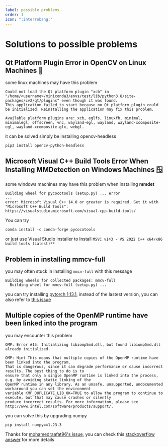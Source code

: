 ```yaml
---
label: possible problems
order: 1
icon: ":interrobang:"
---
```


# Solutions to possible problems

## Qt Platform Plugin Error in OpenCV on Linux Machines 🐧
some linux machines may have this problem 
```
Could not load the Qt platform plugin "xcb" in "/home/<username>/miniconda3/envs/test/lib/python3.8/site-packages/cv2/qt/plugins" even though it was found.
This application failed to start because no Qt platform plugin could be initialized. Reinstalling the application may fix this problem.

Available platform plugins are: xcb, eglfs, linuxfb, minimal, minimalegl, offscreen, vnc, wayland-egl, wayland, wayland-xcomposite-egl, wayland-xcomposite-glx, webgl.
```
it can be solved simply be installing opencv-headless
```
pip3 install opencv-python-headless
```
## Microsoft Visual C++ Build Tools Error When Installing MMDetection on Windows Machines 🪟
some windows machines may have this problem when installing **mmdet**
```
Building wheel for pycocotools (setup.py) ... error
...
error: Microsoft Visual C++ 14.0 or greater is required. Get it with "Microsoft C++ Build Tools": https://visualstudio.microsoft.com/visual-cpp-build-tools/
```
You can try
```
conda install -c conda-forge pycocotools
```
or just use Visual Studio installer to Install `MSVC v143 - VS 2022 C++ x64/x86 build tools (Latest)**`
## Problem in installing mmcv-full
you may often stuck in installing `mmcv-full` with this message
```
Building wheels for collected packages: mmcv-full
  Building wheel for mmcv-full (setup.py) ...
```
you can try installing [pytorch 1.13.1](https://pytorch.org/get-started/previous-versions/#v1131), instead of the lastest version, you can also refer to [this issue](https://github.com/open-mmlab/mmcv/issues/1386)

## Multiple copies of the OpenMP runtime have been linked into the program
you may encounter this problem
```
OMP: Error #15: Initializing libiomp5md.dll, but found libiomp5md.dll already initialized.

OMP: Hint This means that multiple copies of the OpenMP runtime have been linked into the program.
That is dangerous, since it can degrade performance or cause incorrect results. The best thing to do is to
ensure that only a single OpenMP runtime is linked into the process, e.g. by avoiding static linking of the
OpenMP runtime in any library. As an unsafe, unsupported, undocumented workaround you can set the environment
variable KMP_DUPLICATE_LIB_OK=TRUE to allow the program to continue to execute, but that may cause crashes or silently
produce incorrect results. For more information, please see http://www.intel.com/software/products/support/.

```
you can solve this by upgrading numpy
```
pip install numpy==1.23.3
```

Thanks for [mohamedraafat96's issue](https://github.com/0ssamaak0/DLTA-AI/issues/52), you can check this [stackoverflow answer](https://stackoverflow.com/questions/64209238/error-15-initializing-libiomp5md-dll-but-found-libiomp5md-dll-already-initial) for more details